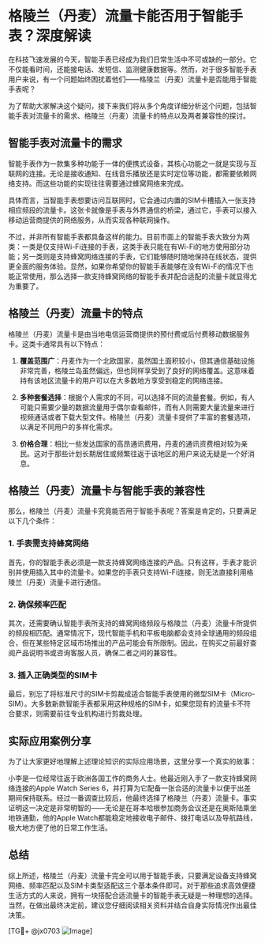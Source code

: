 # 格陵兰（丹麦）流量卡能否用于智能手表？深度解读

在科技飞速发展的今天，智能手表已经成为我们日常生活中不可或缺的一部分。它不仅能看时间，还能接电话、发短信、监测健康数据等。然而，对于很多智能手表用户来说，有一个问题始终困扰着他们——格陵兰（丹麦）流量卡是否能用于智能手表呢？

为了帮助大家解决这个疑问，接下来我们将从多个角度详细分析这个问题，包括智能手表对流量卡的需求、格陵兰（丹麦）流量卡的特点以及两者兼容性的探讨。

## 智能手表对流量卡的需求

智能手表作为一款集多种功能于一体的便携式设备，其核心功能之一就是实现与互联网的连接。无论是接收通知、在线音乐播放还是实时定位等功能，都需要依赖网络支持。而这些功能的实现往往需要通过蜂窝网络来完成。

具体而言，当智能手表想要访问互联网时，它会通过内置的SIM卡槽插入一张支持相应频段的流量卡。这张卡就像是手表与外界通信的桥梁，通过它，手表可以接入移动运营商提供的网络服务，从而实现各种联网操作。

不过，并非所有智能手表都具备这样的能力。目前市面上的智能手表大致分为两类：一类是仅支持Wi-Fi连接的手表，这类手表只能在有Wi-Fi的地方使用部分功能；另一类则是支持蜂窝网络连接的手表，它们能够随时随地保持在线状态，提供更全面的服务体验。显然，如果你希望你的智能手表能够在没有Wi-Fi的情况下也能正常使用，那么选择一款支持蜂窝网络的智能手表并配合适配的流量卡就显得尤为重要了。

## 格陵兰（丹麦）流量卡的特点

格陵兰（丹麦）流量卡是由当地电信运营商提供的预付费或后付费移动数据服务卡。这类卡通常具有以下特点：

1. **覆盖范围广**：丹麦作为一个北欧国家，虽然国土面积较小，但其通信基础设施非常完善，格陵兰岛虽然偏远，但也同样享受到了良好的网络覆盖。这意味着持有该地区流量卡的用户可以在大多数地方享受到稳定的网络连接。

2. **多种套餐选择**：根据个人需求的不同，可以选择不同的流量套餐。例如，有人可能只需要少量的数据流量用于偶尔查看邮件，而有人则需要大量流量来进行视频通话或者下载大型文件。格陵兰（丹麦）流量卡提供了丰富的套餐选项，以满足不同用户的多样化需求。

3. **价格合理**：相比一些发达国家的高昂通讯费用，丹麦的通讯资费相对较为亲民。这对于那些计划长期居住或频繁往返于该地区的用户来说无疑是一个好消息。

## 格陵兰（丹麦）流量卡与智能手表的兼容性

那么，格陵兰（丹麦）流量卡究竟能否用于智能手表呢？答案是肯定的，只要满足以下几个条件：

### 1. 手表需支持蜂窝网络

首先，你的智能手表必须是一款支持蜂窝网络连接的产品。只有这样，手表才能识别并使用插入其中的流量卡。如果您的手表只支持Wi-Fi连接，则无法直接利用格陵兰（丹麦）流量卡进行通信。

### 2. 确保频率匹配

其次，还需要确认智能手表所支持的蜂窝网络频段与格陵兰（丹麦）流量卡所提供的频段相匹配。通常情况下，现代智能手机和平板电脑都会支持全球通用的频段组合，但在某些特定区域市场推出的产品可能会有所限制。因此，在购买之前最好查阅产品说明书或咨询客服人员，确保二者之间的兼容性。

### 3. 插入正确类型的SIM卡

最后，别忘了将标准尺寸的SIM卡剪裁成适合智能手表使用的微型SIM卡（Micro-SIM）。大多数新款智能手表都采用这种规格的SIM卡，如果您现有的流量卡不符合要求，则需要前往专业机构进行剪裁处理。

## 实际应用案例分享

为了让大家更好地理解上述理论知识的实际应用场景，这里分享一个真实的故事：

小李是一位经常往返于欧洲各国工作的商务人士。他最近刚入手了一款支持蜂窝网络连接的Apple Watch Series 6，并打算为它配备一张合适的流量卡以便于出差期间保持联系。经过一番调查比较后，他最终选择了格陵兰（丹麦）流量卡。事实证明这一决定是非常明智的——无论是在哥本哈根参加商务会议还是在奥斯陆乘坐地铁通勤，他的Apple Watch都能稳定地接收电子邮件、拨打电话以及导航路线，极大地方便了他的日常工作生活。

## 总结

综上所述，格陵兰（丹麦）流量卡完全可以用于智能手表，只要满足设备支持蜂窝网络、频率匹配以及SIM卡类型适配这三个基本条件即可。对于那些追求高效便捷生活方式的人来说，拥有一块搭配合适流量卡的智能手表无疑是一种理想的选择。当然，在做出最终决定前，建议您仔细阅读相关资料并结合自身实际情况作出最佳决策。

[TG💪+ @jx0703 ![Image](https://github.com/user-attachments/assets/dbca1d08-cadb-493c-b0ec-ad6f7a83f270)]